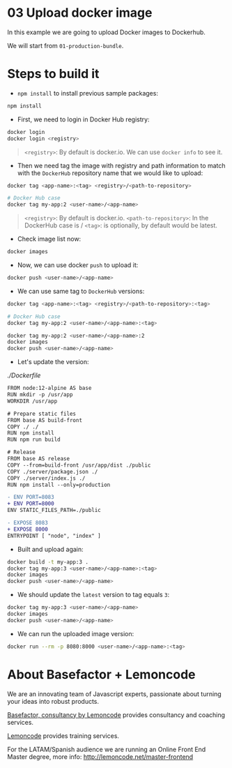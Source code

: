 # 03 Upload docker image

In this example we are going to upload Docker images to Dockerhub.

We will start from `01-production-bundle`.

# Steps to build it

- `npm install` to install previous sample packages:

```bash
npm install
```

- First, we need to login in Docker Hub registry:

```bash
docker login
docker login <registry>
```

> `<registry>`: By default is docker.io.
> We can use `docker info` to see it.

- Then we need tag the image with registry and path information to match with the `DockerHub` repository name that we would like to upload:

```bash
docker tag <app-name>:<tag> <registry>/<path-to-repository>

# Docker Hub case
docker tag my-app:2 <user-name>/<app-name>

```

> `<registry>`: By default is docker.io.
> `<path-to-repository>`: In the DockerHub case is <user-name>/<app-name>
> `<tag>`: is optionally, by default would be latest.

- Check image list now:

```bash
docker images
```

- Now, we can use docker `push` to upload it:

```bash
docker push <user-name>/<app-name>
```

- We can use same tag to `DockerHub` versions:

```bash
docker tag <app-name>:<tag> <registry>/<path-to-repository>:<tag>

# Docker Hub case
docker tag my-app:2 <user-name>/<app-name>:<tag>

```

```bash
docker tag my-app:2 <user-name>/<app-name>:2
docker images
docker push <user-name>/<app-name>
```

- Let's update the version:

_./Dockerfile_

```diff
FROM node:12-alpine AS base
RUN mkdir -p /usr/app
WORKDIR /usr/app

# Prepare static files
FROM base AS build-front
COPY ./ ./
RUN npm install
RUN npm run build

# Release
FROM base AS release
COPY --from=build-front /usr/app/dist ./public
COPY ./server/package.json ./
COPY ./server/index.js ./
RUN npm install --only=production

- ENV PORT=8083
+ ENV PORT=8000
ENV STATIC_FILES_PATH=./public

- EXPOSE 8083
+ EXPOSE 8000
ENTRYPOINT [ "node", "index" ]

```

- Built and upload again:

```bash
docker build -t my-app:3 .
docker tag my-app:3 <user-name>/<app-name>:<tag>
docker images
docker push <user-name>/<app-name>
```

- We should update the `latest` version to tag equals `3`:

```bash
docker tag my-app:3 <user-name>/<app-name>
docker images
docker push <user-name>/<app-name>
```

- We can run the uploaded image version:

```bash
docker run --rm -p 8080:8000 <user-name>/<app-name>:<tag>
```

# About Basefactor + Lemoncode

We are an innovating team of Javascript experts, passionate about turning your ideas into robust products.

[Basefactor, consultancy by Lemoncode](http://www.basefactor.com) provides consultancy and coaching services.

[Lemoncode](http://lemoncode.net/services/en/#en-home) provides training services.

For the LATAM/Spanish audience we are running an Online Front End Master degree, more info: http://lemoncode.net/master-frontend
